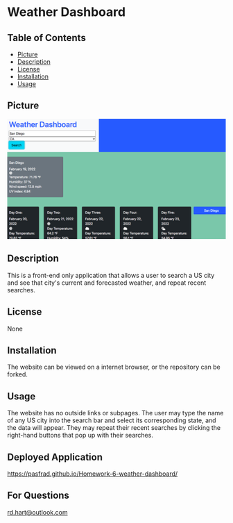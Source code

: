 # Weather Dashboard

## Table of Contents

- [Picture](#picture)
- [Description](#description)
- [License](#license)
- [Installation](#installation)
- [Usage](#usage)

## Picture
![picture of weather dashboard application](./weatherdashboard.png)

## Description
This is a front-end only application that allows a user to search a US city and see that city's current and forecasted weather, and repeat recent searches.

## License
None

## Installation
The website can be viewed on a internet browser, or the repository can be forked.

## Usage
The website has no outside links or subpages. The user may type the name of any US city into the search bar and select its corresponding state, and the data will appear. They may repeat their recent searches by clicking the right-hand buttons that pop up with their searches.

## Deployed Application
https://pasfrad.github.io/Homework-6-weather-dashboard/

## For Questions
rd.hart@outlook.com